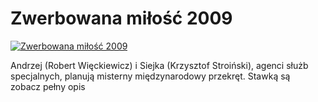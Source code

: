 Zwerbowana miłość 2009 
=============
[![Zwerbowana miłość 2009 ](http://vidos.pl/images/player.gif)](http://vidos.pl/zwerbowana-milosc-2009)

 Andrzej (Robert Więckiewicz) i Siejka (Krzysztof Stroiński), agenci służb specjalnych, planują misterny międzynarodowy przekręt. Stawką są zobacz pełny opis
